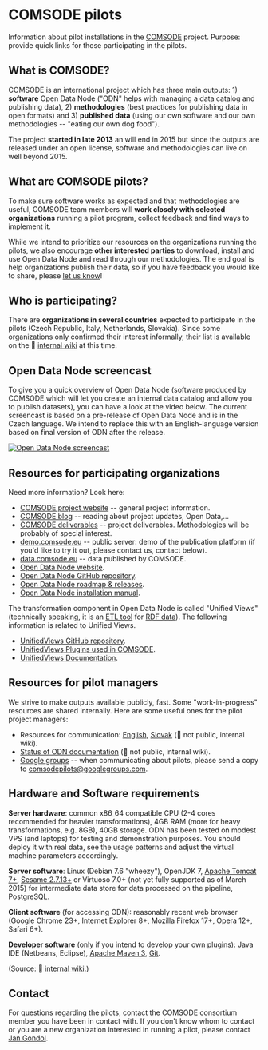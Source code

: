 # COMSODE pilots

Information about pilot installations in the [COMSODE](http://www.comsode.eu/) project. Purpose: provide quick links for those participating in the pilots.

## What is COMSODE?

COMSODE is an international project which has three main outputs: 1) **software** Open Data Node ("ODN" helps with managing a data catalog and publishing data), 2) **methodologies** (best practices for publishing data in open formats) and 3) **published data** (using our own software and our own methodologies -- "eating our own dog food").

The project **started in late 2013** an will end in 2015 but since the outputs are released under an open license, software and methodologies can live on well beyond 2015.

## What are COMSODE pilots?

To make sure software works as expected and that methodologies are useful, COMSODE team members will **work closely with selected organizations** running a pilot program, collect feedback and find ways to implement it.

While we intend to prioritize our resources on the organizations running the pilots, we also encourage **other interested parties** to download, install and use Open Data Node and read through our methodologies. The end goal is help organizations publish their data, so if you have feedback you would like to share, please [let us know](http://www.comsode.eu/index.php/consortium/)!

## Who is participating?

There are **organizations in several countries** expected to participate in the pilots (Czech Republic, Italy, Netherlands, Slovakia). Since some organizations only confirmed their interest informally, their list is available on the :no_entry_sign: [internal wiki](https://team.eea.sk/wiki/display/COMSODE/Pilot+Cases+-+work+area) at this time.

## Open Data Node screencast

To give you a quick overview of Open Data Node (software produced by COMSODE which will let you create an internal data catalog and allow you to publish datasets), you can have a look at the video below. The current screencast is based on a pre-release of Open Data Node and is in the Czech language. We intend to replace this with an English-language version based on final version of ODN after the release.

[![Open Data Node screencast](http://img.youtube.com/vi/M5bgXeZ5b0o/0.jpg)](http://www.youtube.com/watch?v=M5bgXeZ5b0o)

## Resources for participating organizations

Need more information? Look here:

- [COMSODE project website](http://www.comsode.eu/) -- general project information.
- [COMSODE blog](http://www.comsode.eu/index.php/blog/) -- reading about project updates, Open Data,...
- [COMSODE deliverables](http://www.comsode.eu/index.php/deliverables/) -- project deliverables. Methodologies will be probably of special interest.
- [demo.comsode.eu](http://demo.comsode.eu/) -- public server: demo of the publication platform (if you'd like to try it out, please contact us, contact below).
- [data.comsode.eu](http://data.comsode.eu/) -- data published by COMSODE.
- [Open Data Node website](http://opendatanode.org/).
- [Open Data Node GitHub repository](https://github.com/OpenDataNode).
- [Open Data Node roadmap & releases](https://utopia.sk/wiki/display/ODN/Roadmap+and+releases).
- [Open Data Node installation manual](https://utopia.sk/wiki/display/ODN/Open+Data+Node+v1.1.0).

The transformation component in Open Data Node is called "Unified Views" (technically speaking, it is an [ETL tool](https://en.wikipedia.org/wiki/Extract,_transform,_load) for [RDF data](https://en.wikipedia.org/wiki/Resource_Description_Framework)). The following information is related to Unified Views.

- [UnifiedViews GitHub repository](https://github.com/UnifiedViews).
- [UnifiedViews Plugins used in COMSODE](https://github.com/comsode-uv-plugins).
- [UnifiedViews Documentation](https://grips.semantic-web.at/display/UDDOC/Introduction).

## Resources for pilot managers

We strive to make outputs available publicly, fast. Some "work-in-progress" resources are shared internally. Here are some useful ones for the pilot project managers:

- Resources for communication: [English](https://team.eea.sk/wiki/display/COMSODE/PILOT+materials+for+communication+-+ENG+version), [Slovak](https://team.eea.sk/wiki/display/COMSODE/PILOT+materials+for+communication+-+SK+version) (:no_entry_sign: not public, internal wiki).
- [Status of ODN documentation](https://team.eea.sk/wiki/display/COMSODE/Documentation+for+ODN+-+public) (:no_entry_sign: not public, internal wiki).
- [Google groups](https://groups.google.com/forum/#!forum/comsodepilots) -- when communicating about pilots, please send a copy to [comsodepilots@googlegroups.com](mailto:comsodepilots@googlegroups.com).

## Hardware and Software requirements

**Server hardware**: common x86_64 compatible CPU (2-4 cores recommended for heavier transformations), 4GB RAM (more for heavy transformations, e.g. 8GB), 40GB storage. ODN has been tested on modest VPS (and laptops) for testing and demonstration purposes. You should deploy it with real data, see the usage patterns and adjust the virtual machine parameters accordingly.

**Server software**: Linux (Debian 7.6 "wheezy"), OpenJDK 7, [Apache Tomcat 7+](http://tomcat.apache.org/), [Sesame 2.7.13+](http://sourceforge.net/projects/sesame/files/Sesame%202/) or Virtuoso 7.0+ (not yet fully supported as of March 2015) for intermediate data store for data processed on the pipeline, PostgreSQL.

**Client software** (for accessing ODN): reasonably recent web browser (Google Chrome 23+, Internet Explorer 8+, Mozilla Firefox 17+, Opera 12+, Safari 6+).

**Developer software** (only if you intend to develop your own plugins): Java IDE (Netbeans, Eclipse), [Apache Maven 3](http://maven.apache.org/), [Git](http://git-scm.com/downloads).

(Source: :no_entry_sign: [internal wiki](https://utopia.sk/wiki/display/ODN/HW+and+SW+requirements+for+ODN).)

## Contact

For questions regarding the pilots, contact the COMSODE consortium member you have been in contact with. If you don't know whom to contact or you are a new organization interested in running a pilot, please contact [Jan Gondol](mailto:gondol@gondol.sk).
